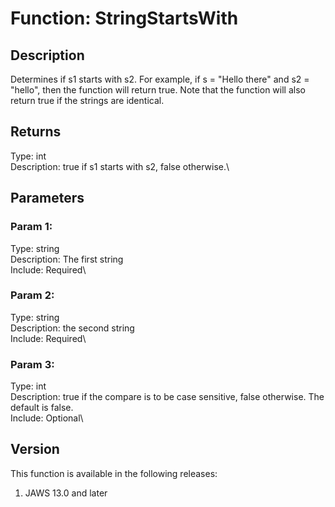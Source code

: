 # Function: StringStartsWith

## Description

Determines if s1 starts with s2. For example, if s = \"Hello there\" and
s2 = \"hello\", then the function will return true. Note that the
function will also return true if the strings are identical.

## Returns

Type: int\
Description: true if s1 starts with s2, false otherwise.\

## Parameters

### Param 1:

Type: string\
Description: The first string\
Include: Required\

### Param 2:

Type: string\
Description: the second string\
Include: Required\

### Param 3:

Type: int\
Description: true if the compare is to be case sensitive, false
otherwise. The default is false.\
Include: Optional\

## Version

This function is available in the following releases:

1.  JAWS 13.0 and later
